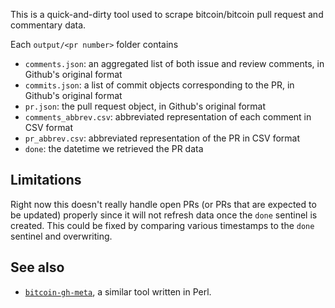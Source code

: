 This is a quick-and-dirty tool used to scrape bitcoin/bitcoin pull request and
commentary data.

Each `output/<pr number>` folder contains 
- `comments.json`: an aggregated list of both issue and review comments, in Github's
  original format
- `commits.json`: a list of commit objects corresponding to the PR, in Github's
  original format
- `pr.json`: the pull request object, in Github's original format
- `comments_abbrev.csv`: abbreviated representation of each comment in CSV format
- `pr_abbrev.csv`: abbreviated representation of the PR in CSV format
- `done`: the datetime we retrieved the PR data

## Limitations

Right now this doesn't really handle open PRs (or PRs that are expected to be updated)
properly since it will not refresh data once the `done` sentinel is created. This could
be fixed by comparing various timestamps to the `done` sentinel and overwriting.

## See also

- [`bitcoin-gh-meta`](https://github.com/zw/bitcoin-gh-meta), a similar tool written in
  Perl.
